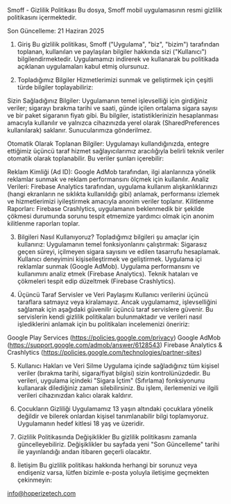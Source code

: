 Smoff - Gizlilik Politikası
Bu dosya, Smoff mobil uygulamasının resmi gizlilik politikasını içermektedir.

Son Güncelleme: 21 Haziran 2025

1. Giriş
Bu gizlilik politikası, Smoff ("Uygulama", "biz", "bizim") tarafından toplanan, kullanılan ve paylaşılan bilgiler hakkında sizi ("Kullanıcı") bilgilendirmektedir. Uygulamamızı indirerek ve kullanarak bu politikada açıklanan uygulamaları kabul etmiş olursunuz.

2. Topladığımız Bilgiler
Hizmetlerimizi sunmak ve geliştirmek için çeşitli türde bilgiler toplayabiliriz:

Sizin Sağladığınız Bilgiler: Uygulamanın temel işlevselliği için girdiğiniz veriler; sigarayı bırakma tarihi ve saati, günde içilen ortalama sigara sayısı ve bir paket sigaranın fiyatı gibi. Bu bilgiler, istatistiklerinizin hesaplanması amacıyla kullanılır ve yalnızca cihazınızda yerel olarak (SharedPreferences kullanılarak) saklanır. Sunucularımıza gönderilmez.

Otomatik Olarak Toplanan Bilgiler: Uygulamayı kullandığınızda, entegre ettiğimiz üçüncü taraf hizmet sağlayıcılarımız aracılığıyla belirli teknik veriler otomatik olarak toplanabilir. Bu veriler şunları içerebilir:

Reklam Kimliği (Ad ID): Google AdMob tarafından, ilgi alanlarınıza yönelik reklamlar sunmak ve reklam performansını ölçmek için kullanılır.
Analiz Verileri: Firebase Analytics tarafından, uygulama kullanım alışkanlıklarınızı (hangi ekranların ne sıklıkta kullanıldığı gibi) anlamak, performansı izlemek ve hizmetlerimizi iyileştirmek amacıyla anonim veriler toplanır.
Kilitlenme Raporları: Firebase Crashlytics, uygulamanın beklenmedik bir şekilde çökmesi durumunda sorunu tespit etmemize yardımcı olmak için anonim kilitlenme raporları toplar.

3. Bilgileri Nasıl Kullanıyoruz?
Topladığımız bilgileri şu amaçlar için kullanırız:
Uygulamanın temel fonksiyonlarını çalıştırmak: Sigarasız geçen süreyi, içilmeyen sigara sayısını ve edilen tasarrufu hesaplamak.
Kullanıcı deneyimini kişiselleştirmek ve geliştirmek.
Uygulama içi reklamlar sunmak (Google AdMob).
Uygulama performansını ve kullanımını analiz etmek (Firebase Analytics).
Teknik hataları ve çökmeleri tespit edip düzeltmek (Firebase Crashlytics).

4. Üçüncü Taraf Servisler ve Veri Paylaşımı
Kullanıcı verilerini üçüncü taraflara satmayız veya kiralamayız. Ancak uygulamamız, işlevselliğini sağlamak için aşağıdaki güvenilir üçüncü taraf servislere güvenir. Bu servislerin kendi gizlilik politikaları bulunmaktadır ve verileri nasıl işlediklerini anlamak için bu politikaları incelemenizi öneririz:

Google Play Services (https://policies.google.com/privacy)
Google AdMob (https://support.google.com/admob/answer/6128543)
Firebase Analytics & Crashlytics (https://policies.google.com/technologies/partner-sites)

5. Kullanıcı Hakları ve Veri Silme
Uygulama içinde sağladığınız tüm kişisel veriler (bırakma tarihi, sigara/fiyat bilgisi) sizin kontrolünüzdedir. Bu verileri, uygulama içindeki "Sigara İçtim" (Sıfırlama) fonksiyonunu kullanarak dilediğiniz zaman silebilirsiniz. Bu işlem, ilerlemenizi ve ilgili verileri cihazınızdan kalıcı olarak kaldırır.

6. Çocukların Gizliliği
Uygulamamız 13 yaşın altındaki çocuklara yönelik değildir ve bilerek onlardan kişisel tanımlanabilir bilgi toplamıyoruz. Uygulamanın hedef kitlesi 18 yaş ve üzeridir.

7. Gizlilik Politikasında Değişiklikler
Bu gizlilik politikasını zamanla güncelleyebiliriz. Değişiklikler bu sayfada yeni "Son Güncelleme" tarihi ile yayınlandığı andan itibaren geçerli olacaktır.

8. İletişim
Bu gizlilik politikası hakkında herhangi bir sorunuz veya endişeniz varsa, lütfen bizimle e-posta yoluyla iletişime geçmekten çekinmeyin:

info@hoperizetech.com
